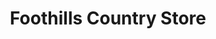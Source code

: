 ---
title: "Foothills Country Store"
url: /scottsboro/foothills-country-store/
shop: Lebensmittel
---